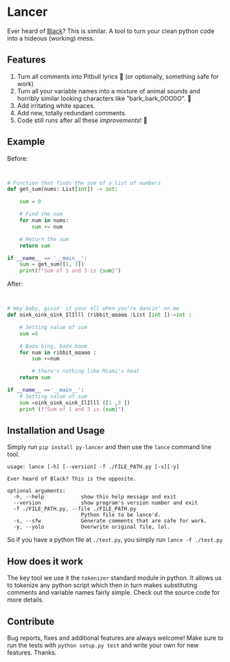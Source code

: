 # Lancer
Ever heard of [Black](https://github.com/psf/black)? This is similar.
A tool to turn your clean python code into a hideous (working) mess.

## Features
1. Turn all comments into Pitbull lyrics 💃 (or optionally, something safe for work)
2. Turn all your variable names into a mixture of animal sounds and horribly similar looking characters like "bark_bark_0OO0O". 🐶
3. Add irritating white spaces.
4. Add new, totally redundant comments.
5. Code still runs after all these _improvements_! 👷


## Example
Before:
```python


# Function that finds the sum of a list of numbers
def get_sum(nums: List[int]) -> int:

    sum = 0

    # Find the sum
    for num in nums:
        sum += num

    # Return the sum
    return sum

if __name__ == '__main__':
    sum = get_sum([1, 3])
    print(f"Sum of 1 and 3 is {sum}")

```

After:
```python


# Hey baby, givin' it your all when you're dancin' on me
def oink_oink_oink_IlΙlll (ribbit_ααaαα :List [int ])->int :

    # Setting value of sum
    sum =0

    # Bada bing, bada boom
    for num in ribbit_ααaαα :
        sum +=num

        # there's nothing like Miami's heat
    return sum

if __name__ =='__main__':
    # Setting value of sum
    sum =oink_oink_oink_IlΙlll ([1 ,3 ])
    print (f"Sum of 1 and 3 is {sum}")

```

## Installation and Usage
Simply run `pip install py-lancer` and then use the `lance` command line tool.

```
usage: lance [-h] [--version] -f ./FILE_PATH.py [-s][-y]

Ever heard of Black? This is the opposite.

optional arguments:
  -h, --help            show this help message and exit
  --version             show program's version number and exit
  -f ./FILE_PATH.py, --file ./FILE_PATH.py
                        Python file to be lance'd.
  -s, --sfw             Generate comments that are safe for work.
  -y, --yolo            Overwrite original file, lol.
```

So if you have a python file at `./test.py`, you simply run `lance -f ./test.py`

## How does it work
The key tool we use it the `tokenizer` standard module in python. It allows us to tokenize any python script which then in turn makes substituting comments and variable names fairly simple.
Check out the source code for more details.

## Contribute
Bug reports, fixes and additional features are always welcome! Make sure to run the tests with `python setup.py test` and write your own for new features. Thanks.
